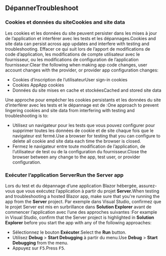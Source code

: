 ## <a name="troubleshoot"></a><span data-ttu-id="b8ae3-101">Dépanner</span><span class="sxs-lookup"><span data-stu-id="b8ae3-101">Troubleshoot</span></span>

### <a name="cookies-and-site-data"></a><span data-ttu-id="b8ae3-102">Cookies et données du site</span><span class="sxs-lookup"><span data-stu-id="b8ae3-102">Cookies and site data</span></span>

<span data-ttu-id="b8ae3-103">Les cookies et les données du site peuvent persister dans les mises à jour de l’application et interférer avec les tests et les dépannages.</span><span class="sxs-lookup"><span data-stu-id="b8ae3-103">Cookies and site data can persist across app updates and interfere with testing and troubleshooting.</span></span> <span data-ttu-id="b8ae3-104">Effacer ce qui suit lors de l’apport de modifications de code d’application, les modifications de compte utilisateur avec le fournisseur, ou les modifications de configuration de l’application fournisseur:</span><span class="sxs-lookup"><span data-stu-id="b8ae3-104">Clear the following when making app code changes, user account changes with the provider, or provider app configuration changes:</span></span>

* <span data-ttu-id="b8ae3-105">Cookies d’inscription de l’utilisateur</span><span class="sxs-lookup"><span data-stu-id="b8ae3-105">User sign-in cookies</span></span>
* <span data-ttu-id="b8ae3-106">Cookies App</span><span class="sxs-lookup"><span data-stu-id="b8ae3-106">App cookies</span></span>
* <span data-ttu-id="b8ae3-107">Données du site mises en cache et stockées</span><span class="sxs-lookup"><span data-stu-id="b8ae3-107">Cached and stored site data</span></span>

<span data-ttu-id="b8ae3-108">Une approche pour empêcher les cookies persistants et les données du site d’interférer avec les tests et le dépannage est de :</span><span class="sxs-lookup"><span data-stu-id="b8ae3-108">One approach to prevent lingering cookies and site data from interfering with testing and troubleshooting is to:</span></span>

* <span data-ttu-id="b8ae3-109">Utilisez un navigateur pour les tests que vous pouvez configurer pour supprimer toutes les données de cookie et de site chaque fois que le navigateur est fermé.</span><span class="sxs-lookup"><span data-stu-id="b8ae3-109">Use a browser for testing that you can configure to delete all cookie and site data each time the browser is closed.</span></span>
* <span data-ttu-id="b8ae3-110">Fermez le navigateur entre toute modification de l’application, de l’utilisateur de test ou de la configuration du fournisseur.</span><span class="sxs-lookup"><span data-stu-id="b8ae3-110">Close the browser between any change to the app, test user, or provider configuration.</span></span>

### <a name="run-the-server-app"></a><span data-ttu-id="b8ae3-111">Exécuter l’application Server</span><span class="sxs-lookup"><span data-stu-id="b8ae3-111">Run the Server app</span></span>

<span data-ttu-id="b8ae3-112">Lors du test et du dépannage d’une application Blazor hébergée, assurez-vous que vous exécutez l’application à partir du projet **Server.**</span><span class="sxs-lookup"><span data-stu-id="b8ae3-112">When testing and troubleshooting a hosted Blazor app, make sure that you're running the app from the **Server** project.</span></span> <span data-ttu-id="b8ae3-113">Par exemple dans Visual Studio, confirmez que le projet Server est mis en surbrillance dans **Solution Explorer** avant de commencer l’application avec l’une des approches suivantes :</span><span class="sxs-lookup"><span data-stu-id="b8ae3-113">For example in Visual Studio, confirm that the Server project is highlighted in **Solution Explorer** before you start the app with any of the following approaches:</span></span>

* <span data-ttu-id="b8ae3-114">Sélectionnez le bouton **Exécuter**.</span><span class="sxs-lookup"><span data-stu-id="b8ae3-114">Select the **Run** button.</span></span>
* <span data-ttu-id="b8ae3-115">Utilisez **Debug** > **Start Debugging** à partir du menu.</span><span class="sxs-lookup"><span data-stu-id="b8ae3-115">Use **Debug** > **Start Debugging** from the menu.</span></span>
* <span data-ttu-id="b8ae3-116">Appuyez sur <kbd>F5</kbd>.</span><span class="sxs-lookup"><span data-stu-id="b8ae3-116">Press <kbd>F5</kbd>.</span></span>
